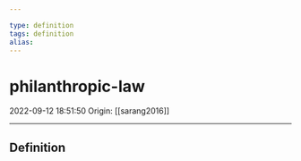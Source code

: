 ```yaml
---

type: definition
tags: definition
alias:
---
```


# philanthropic-law

2022-09-12 18:51:50
Origin: [[sarang2016]]

---

## Definition
